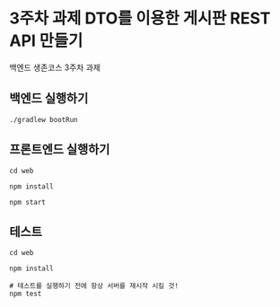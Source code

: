 # 3주차 과제 DTO를 이용한 게시판 REST API 만들기

백엔드 생존코스 3주차 과제

## 백엔드 실행하기

```shell
./gradlew bootRun
```

## 프론트엔드 실행하기

```shell
cd web

npm install

npm start
```

## 테스트

```shell
cd web

npm install

# 테스트를 실행하기 전에 항상 서버를 재시작 시킬 것!
npm test
```
